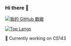 ### Hi there 👋

<!--
**iceTTTT/iceTTTT** is a ✨ _special_ ✨ repository because its `README.md` (this file) appears on your GitHub profile.

Here are some ideas to get you started:
-->

<!-- 🔭 I’m currently working on distributed database -->

[![我的 GitHub 数据](https://github-readme-stats.vercel.app/api?username=iceTTTT)]()

[![Top Langs](https://github-readme-stats.vercel.app/api/top-langs/?username=iceTTTT&layout=compact)](https://github.com/iceTTTT/github-readme-stats)

🌱 Currently working on CS143
<!--
- 👯 I’m looking to collaborate on ...
- 🤔 I’m looking for help with ...
- 💬 Ask me about ...
- 📫 How to reach me: ...
- 😄 Pronouns: ...
- ⚡ Fun fact: ...
-->
